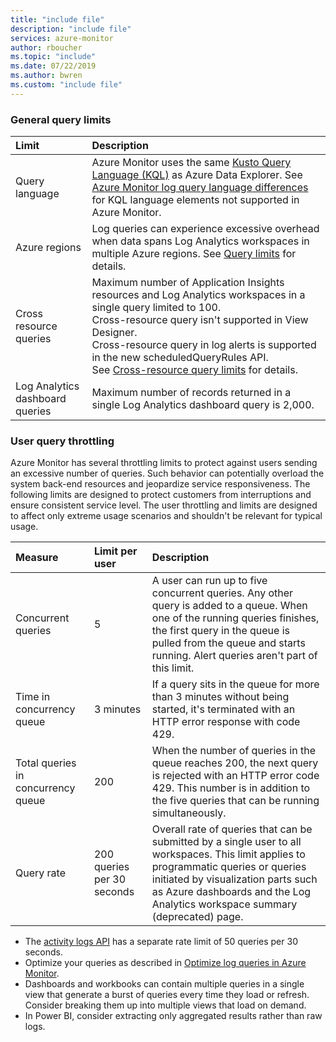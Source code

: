 ```yaml
---
title: "include file" 
description: "include file" 
services: azure-monitor
author: rboucher
ms.topic: "include"
ms.date: 07/22/2019
ms.author: bwren
ms.custom: "include file"
---
```


### General query limits

| Limit | Description |
|:---|:---|
| Query language | Azure Monitor uses the same [Kusto Query Language (KQL)](/azure/kusto/query/) as Azure Data Explorer. See [Azure Monitor log query language differences](/azure/data-explorer/kusto/query/) for KQL language elements not supported in Azure Monitor. |
| Azure regions | Log queries can experience excessive overhead when data spans Log Analytics workspaces in multiple Azure regions. See [Query limits](../articles/azure-monitor/logs/scope.md#query-scope-limits) for details. |
| Cross resource queries | Maximum number of Application Insights resources and Log Analytics workspaces in a single query limited to 100.<br>Cross-resource query isn't supported in View Designer.<br>Cross-resource query in log alerts is supported in the new scheduledQueryRules API.<br>See [Cross-resource query limits](../articles/azure-monitor/logs/cross-workspace-query.md#limitations) for details. |
| Log Analytics dashboard queries | Maximum number of records returned in a single Log Analytics dashboard query is 2,000. |

### User query throttling
Azure Monitor has several throttling limits to protect against users sending an excessive number of queries. Such behavior can potentially overload the system back-end resources and jeopardize service responsiveness. The following limits are designed to protect customers from interruptions and ensure consistent service level. The user throttling and limits are designed to affect only extreme usage scenarios and shouldn't be relevant for typical usage.

| Measure | Limit per user | Description |
|:---|:---|:---|
| Concurrent queries | 5 | A user can run up to five concurrent queries. Any other query is added to a queue. When one of the running queries finishes, the first query in the queue is pulled from the queue and starts running. Alert queries aren't part of this limit.
| Time in concurrency queue | 3 minutes | If a query sits in the queue for more than 3 minutes without being started, it's terminated with an HTTP error response with code 429. |
| Total queries in concurrency queue | 200 | When the number of queries in the queue reaches 200, the next query is rejected with an HTTP error code 429. This number is in addition to the five queries that can be running simultaneously. |
| Query rate | 200 queries per 30 seconds | Overall rate of queries that can be submitted by a single user to all workspaces. This limit applies to programmatic queries or queries initiated by visualization parts such as Azure dashboards and the Log Analytics workspace summary (deprecated) page. |
 
- The [activity logs API](../articles/azure-monitor/essentials/rest-activity-log.md) has a separate rate limit of 50 queries per 30 seconds. 
- Optimize your queries as described in [Optimize log queries in Azure Monitor](../articles/azure-monitor/logs/query-optimization.md).
- Dashboards and workbooks can contain multiple queries in a single view that generate a burst of queries every time they load or refresh. Consider breaking them up into multiple views that load on demand.
- In Power BI, consider extracting only aggregated results rather than raw logs. 
